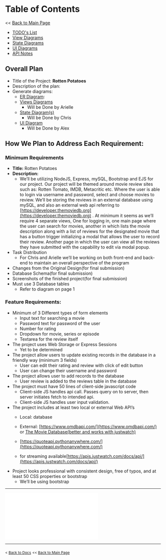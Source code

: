 # Table of Contents
\<\< [Back to Main Page](/README.md)
- [TODO's List](/docs/plan/TODO.md)
- [View Diagrams](/docs/plan/diagrams/view.md)
- [State Diagrams](/docs/plan/diagrams/state.md)
- [UI Diagrams](/docs/plan/diagrams/ui.md)
- [API Notes](/docs/plan/API%20Notes.md)

## Overall Plan
- Title of the Project: **Rotten Potatoes**
- Description of the plan:
- Generate diagrams:
  - [ER Diagram](/docs/plan/diagrams/er.md): 
  - [Views Diagrams](/docs/plan/diagrams/view.md)
    - Will be Done by Arielle
  - [State Diagram(s)](/docs/plan/diagrams/state.md)
    - Will be Done by Chris
  - [UI Diagram](/docs/plan/diagrams/ui.md)
    - Will be Done by Alex
## How We Plan to Address Each Requirement:
### Minimum Requirements
  - **Title:** Rotten Potatoes
  - **Description:**
    - We’ll be utilizing NodeJS, Express, mySQL, Bootstrap and EJS for our project. Our project will be themed around movie review sites such as: Rotten Tomato, IMDB, Metacritic etc. Where the user is able to login via username and password, select and choose movies to review. We’ll be storing the reviews in an external database using mySQL, and also an external web api referring to [https://developer.themoviedb.org](https://developer.themoviedb.org) . At minimum it seems as we’ll require 4 separate views, One for logging in, one main page where the user can search for movies, another in which lists the movie description along with a list of reviews for the designated movie that has a button trigger initializing a modal that allows the user to record their review. Another page in which the user can view all the reviews they have submitted with the capability to edit via modal popup.
  - Task Distribution
    - For Chris and Arielle we’ll be working on both front-end and back-end to maintain an overall perspective of the program
  - Changes from the Original Design(for final submission)
  - Database Schema(for final submission)
  - Screenshots of the finished project(for final submission)
  - Must use 3 Database tables
    - Refer to diagram on page 1
### Feature Requirements:
- Minimum of 3 Different types of form elements
  - Input text for searching a movie
  - Password text for password of the user
  - Number for rating
  - Dropdown for movie, series or episode
  - Textarea for the review itself
- The project uses Web Storage or Express Sessions
  - Yet to be determined
- The project allow users to update existing records in the database in a friendly way (minimum 3 fields)
  - User can edit their rating and review with click of edit button
  - User can change their username and password
- The project allows user to add records to the database
  - User review is added to the reviews table in the database
- The project must have 50 lines of client-side javascript code
  - Client-side JS handles api call. Passes query on to server, then server initiates fetch to intended api.
  - Client-side JS handles user input validation.
- The project includes at least two local or external Web API’s
  - Local: database
  - External: [https://www.omdbapi.com/](https://www.omdbapi.com/) or [The Movie Database(better and works with justwatch)](https://developer.themoviedb.org)

  - [https://quoteapi.pythonanywhere.com/](https://quoteapi.pythonanywhere.com/)
  - for streaming available[https://apis.justwatch.com/docs/api/](https://apis.justwatch.com/docs/api/)
- Project looks professional with consistent design, free of typos, and at least 50 CSS properties or bootstrap
  - We’ll be using bootstrap



---
![TODOs](/docs/plan/TODO.md#todo-list)

---
<sub>\< [Back to Docs](/docs/README.md)</sub>
<sub>\<\< [Back to Main Page](/README.md)</sub>
